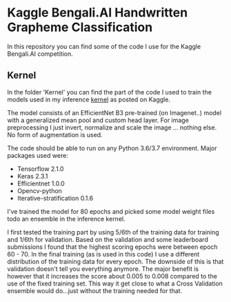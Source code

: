 # Kaggle Bengali.AI Handwritten Grapheme Classification

In this repository you can find some of the code I use for the Kaggle Bengali.AI competition. 

## Kernel
In the folder 'Kernel' you can find the part of the code I used to train the models used in my inference [kernel](https://www.kaggle.com/rsmits/keras-efficientnet-b3-training-inference) as posted on Kaggle.

The model consists of an EfficientNet B3 pre-trained (on Imagenet..) model with a generalized mean pool and custom head layer.
For image preprocessing I just invert, normalize and scale the image ... nothing else. No form of augmentation is used.

The code should be able to run on any Python 3.6/3.7 environment. Major packages used were:
- Tensorflow 2.1.0
- Keras 2.3.1
- Efficientnet 1.0.0
- Opencv-python
- Iterative-stratification 0.1.6

I've trained the model for 80 epochs and picked some model weight files todo an ensemble in the inference kernel. 

I first tested the training part by using 5/6th of the training data for training and 1/6th for validation. Based on the validation and some leaderboard submissions I found that the highest scoring epochs were between epoch 60 - 70. In the final training (as is used in this code) I use a different distribution of the training data for every epoch. The downside of this is that validation doesn't tell you everything anymore. The major benefit is however that it increases the score about 0.005 to 0.008 compared to the use of the fixed training set. This way it get close to what a Cross Validation ensemble would do...just without the training needed for that.